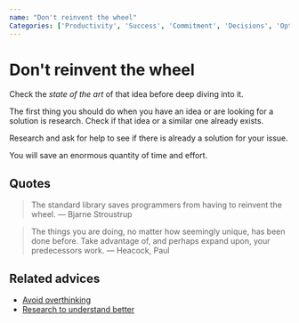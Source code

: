```yaml
---
name: "Don't reinvent the wheel"
Categories: ['Productivity', 'Success', 'Commitment', 'Decisions', 'Optimization', 'Knowledge', 'Unknown', 'Time management', 'Solutions', 'Goals']
---
```

# Don't reinvent the wheel

Check the _state of the art_ of that idea before deep diving into it.

The first thing you should do when you have an idea or are looking for a solution is research. Check if that idea or a similar one already exists.

Research and ask for help to see if there is already a solution for your issue.

You will save an enormous quantity of time and effort.

## Quotes

> The standard library saves programmers from having to reinvent the wheel. — Bjarne Stroustrup

> The things you are doing, no matter how seemingly unique, has been done before. Take advantage of, and perhaps expand upon, your predecessors work. — Heacock, Paul

## Related advices

- [Avoid overthinking](Avoid%20overthinking/index.md)
- [Research to understand better](Research%20to%20understand%20better/index.md)